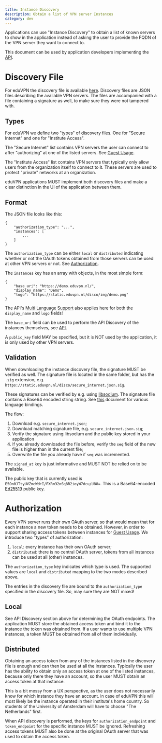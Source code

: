 ```yaml
---
title: Instance Discovery
description: Obtain a list of VPN server Instances
category: dev
---
```


Applications can use "Instance Discovery" to obtain a list of known servers to
show in the application instead of asking the user to provide the FQDN of the
VPN server they want to connect to.

This document can be used by application developers implementing the 
[API](API.md).

# Discovery File

For eduVPN the discovery file is available 
[here](https://static.eduvpn.nl/disco/). Discovery files are JSON files 
describing the available VPN servers. The files are accompanied with a file 
containing a signature as well, to make sure they were not tampered with.

## Types

For eduVPN we define two "types" of discovery files. One for "Secure Internet" 
and one for "Institute Access".

The "Secure Internet" list contains VPN servers the user can connect to after 
"authorizing" at one of the listed servers. See [Guest Usage](GUEST_USAGE.md).

The "Institute Access" list contains VPN servers that typically only allow 
users from the organization itself to connect to it. These servers are 
used to protect "private" networks at an organization.

eduVPN applications MUST implement both discovery files and make a clear 
distinction in the UI of the application between them.

## Format

The JSON file looks like this:

    {
        "authorization_type": "...",
        "instances": [
            ...
        ]
    }

The `authorization_type` can be either `local` or `distributed` indicating 
whether or not the OAuth tokens obtained from those servers can be used at 
other VPN servers or not. See [Authorization](#authorization).

The `instances` key has an array with objects, in the most simple form:

    {
        "base_uri": "https://demo.eduvpn.nl/",
        "display_name": "Demo",
        "logo": "https://static.eduvpn.nl/disco/img/demo.png"
    }

The API's [Multi Language Support](API.md#multi-language-support) also applies 
here for both the `display_name` and `logo` fields!

The `base_uri` field can be used to perform the API Discovery of the instances 
themselves, see [API](API.md).

A `public_key` field MAY be specified, but it is NOT used by the application,
it is only used by other VPN servers.

## Validation

When downloading the instance discovery file, the signature MUST be verified as
well. The signature file is located in the same folder, but has the `.sig` 
extension, e.g. `https://static.eduvpn.nl/disco/secure_internet.json.sig`.

These signatures can be verified by e.g. using 
[libsodium](https://download.libsodium.org/doc/). The signature file contains a
Base64 encoded string string. See 
[this](https://download.libsodium.org/doc/bindings_for_other_languages/) 
document for various language bindings.

The flow:

1. Download e.g. `secure_internet.json`;
2. Download matching signature file, e.g. `secure_internet.json.sig`;
3. Verify the signature using libsodium and the public key stored in your 
   application
4. If you already downloaded the file before, verify the `seq` field of the new 
   file is higher than in the current file;
5. Overwrite the file you already have if `seq` was incremented.

The `signed_at` key is just informative and MUST NOT be relied on to be 
available.

The public key that is currently used is 
`E5On0JTtyUVZmcWd+I/FXRm32nSq8R2ioyW7dcu/U88=`. This is a Base64-encoded 
[Ed25519](https://en.wikipedia.org/wiki/Curve25519) public key.

# Authorization

Every VPN server runs their own OAuth server, so that would mean that for each 
instance a new token needs to be obtained. However, in order to support sharing 
access tokens between instances for [Guest Usage](GUEST_USAGE.md). We introduce 
two "types" of authorization:

1. `local`: every instance has their own OAuth server;
2. `distributed`: there is no central OAuth server, tokens from all instances 
   can be used at all (other) instances.

The `authorization_type` key indicates which type is used. The supported 
values are `local` and `distributed` mapping to the two modes described above.

The entries in the discovery file are bound to the `authorization_type` 
specified in the discovery file. So, may sure they are NOT mixed!

## Local

See API Discovery section above for determining the OAuth endpoints. The 
application MUST store the obtained access token and bind it to the instance
the token was obtained from. If a user wants to use multiple VPN instances, a 
token MUST be obtained from all of them individually.

## Distributed

Obtaining an access token from any of the instances listed in the discovery 
file is enough and can then be used at all the instances. Typically the user
has the ability to obtain only an access token at one of the listed instances, 
because only there they have an account, so the user MUST obtain an access 
token at that instance.

This is a bit messy from a UX perspective, as the user does not necessarily 
know for which instance they have an account. In case of eduVPN this will most
likely be the instance operated in their institute's home country. So students
of the University of Amsterdam will have to choose "The Netherlands" first.

When API discovery is performed, the keys for 
`authorization_endpoint` and `token_endpoint` for the specific instance MUST
be ignored. Refreshing access tokens MUST also be done at the original OAuth
server that was used to obtain the access token.

